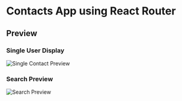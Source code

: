 # Contacts App using React Router

## Preview

### Single User Display
![Single Contact Preview](https://github.com/MuriithiMark/react-lessons/tree/react-router/single-contact.png)

### Search Preview
![Search Preview](https://github.com/MuriithiMark/react-lessons/tree/react-router/search-preview.png)
